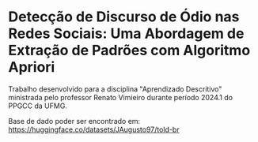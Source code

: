 # Detecção de Discurso de Ódio nas Redes Sociais: Uma Abordagem de Extração de Padrões com Algoritmo Apriori
Trabalho desenvolvido para a disciplina "Aprendizado Descritivo" ministrada pelo professor Renato Vimieiro durante período 2024.1 do PPGCC da UFMG.

Base de dado poder ser encontrado em: https://huggingface.co/datasets/JAugusto97/told-br
